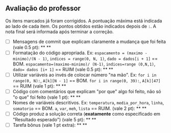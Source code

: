 ## Avaliação do professor

Os itens marcados já foram corrigidos. A pontuação máxima está indicada ao lado de cada item. Os pontos obtidos estão indicados depois de `:`. A nota final será informada após terminar a correção.

- [ ] Mensagens de commit que explicam claramente a mudança que foi feita
  (vale 0.5 pt): ** **
- [ ] Formatação do código apropriada. Ex: `espacamento = (maximo - minimo)/(N - 1)`, `indices = range(0, N, 1)`, `dado = dados[i + 1]` == BOM. `espacamento=(maximo-minimo)/ (N-1)`, `indices=range (0,N,1)`, `dado= dados [i+ 1]` == RUIM
  (vale 0.5 pt): ** **
- [ ] Utilizar variáveis ao invés de colocar número "na mão". Ex: `for i in range(0, N):`, `A[k][N - 1]` == BOM. `for i in range(0, 39):`, `A[k][47]` == RUIM
  (vale 1 pt): ** **
- [ ] Código com comentários que explicam "por que" algo foi feito, não só "o que" foi feito
  (vale 1 pt): ** **
- [ ] Nomes de variáveis descritivos. Ex: `temperatura`, `media_por_hora`, `linha`, `somatorio` == BOM. `a`, `var`, `meh`, `lista` == RUIM.
  (vale 2 pt): ** **
- [ ] Código produz a solução correta (**exatamente** como especificado em "Resultado esperado")
  (vale 5 pt): ** **
- [ ] Tarefa bônus (vale 1 pt extra): ** **
